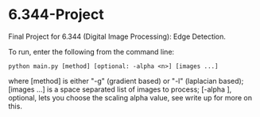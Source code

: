 6.344-Project
=============

Final Project for 6.344 (Digital Image Processing): Edge Detection.

To run, enter the following from the command line:

	python main.py [method] [optional: -alpha <n>] [images ...]

where [method] is either "-g" (gradient based) or "-l" (laplacian based); [images ...] is a space separated list of images to process; [-alpha <n>], optional, lets you choose the scaling alpha value, see write up for more on this.

